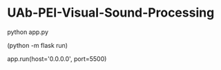 # UAb-PEI-Visual-Sound-Processing

python app.py

(python -m flask run)

app.run(host='0.0.0.0', port=5500)
